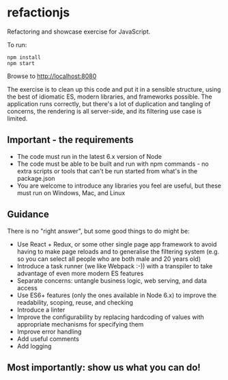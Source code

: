 # refactionjs
Refactoring and showcase exercise for JavaScript.

To run:
```
npm install
npm start
```
Browse to [http://localhost:8080](http://localhost:8080)

The exercise is to clean up this code and put it in a sensible structure, using the best of idiomatic ES, modern libraries, and frameworks possible. The application runs correctly, but there's a lot of duplication and tangling of concerns, the rendering is all server-side, and its filtering use case is limited.

## Important - the requirements

* The code must run in the latest 6.x version of Node
* The code must be able to be built and run with npm commands - no extra scripts or tools that can't be run started from what's in the package.json
* You are welcome to introduce any libraries you feel are useful, but these must run on Windows, Mac, and Linux

## Guidance

There is no "right answer", but some good things to do might be:

* Use React + Redux, or some other single page app framework to avoid having to make page reloads and to generalise the filtering system (e.g. so you can select all people who are both male and 20 years old)
* Introduce a task runner (we like Webpack :-)) with a transpiler to take advantage of even more modern ES features
* Separate concerns: untangle business logic, web serving, and data access
* Use ES6+ features (only the ones available in Node 6.x) to improve the readability, scoping, reuse, and checking
* Introduce a linter
* Improve the configurability by replacing hardcoding of values with appropriate mechanisms for specifying them
* Improve error handling
* Add useful comments
* Add logging

## Most importantly: show us what you can do!